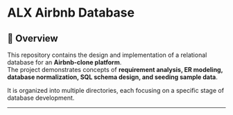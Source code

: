 # ALX Airbnb Database

## 📌 Overview
This repository contains the design and implementation of a relational database for an **Airbnb-clone platform**.  
The project demonstrates concepts of **requirement analysis, ER modeling, database normalization, SQL schema design, and seeding sample data**.  

It is organized into multiple directories, each focusing on a specific stage of database development.

---



